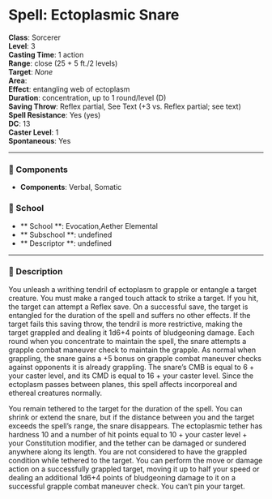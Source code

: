 
# Spell: Ectoplasmic Snare
**Class**: Sorcerer  
**Level**: 3  
**Casting Time**: 1 action  
**Range**: close (25 + 5 ft./2 levels)  
**Target**: _None_  
**Area**:   
**Effect**: entangling web of ectoplasm  
**Duration**: concentration, up to 1 round/level (D)  
**Saving Throw**: Reflex partial, See Text (+3 vs. Reflex partial; see text)  
**Spell Resistance**: Yes (yes)  
**DC**: 13  
**Caster Level**: 1  
**Spontaneous**: Yes

---

### 🔮 Components
- **Components**: Verbal, Somatic

### 🏫 School
- ** School **: Evocation,Aether Elemental
- ** Subschool **: undefined
- ** Descriptor **: undefined
---

### 📜 Description
You unleash a writhing tendril of ectoplasm to grapple or entangle a target creature. You must make a ranged touch attack to strike a target. If you hit, the target can attempt a Reflex save. On a successful save, the target is entangled for the duration of the spell and suffers no other effects. If the target fails this saving throw, the tendril is more restrictive, making the target grappled and dealing it 1d6+4 points of bludgeoning damage. Each round when you concentrate to maintain the spell, the snare attempts a grapple combat maneuver check to maintain the grapple. As normal when grappling, the snare gains a +5 bonus on grapple combat maneuver checks against opponents it is already grappling. The snare’s CMB is equal to 6 + your caster level, and its CMD is equal to 16 + your caster level. Since the ectoplasm passes between planes, this spell affects incorporeal and ethereal creatures normally.

You remain tethered to the target for the duration of the spell. You can shrink or extend the snare, but if the distance between you and the target exceeds the spell’s range, the snare disappears. The ectoplasmic tether has hardness 10 and a number of hit points equal to 10 + your caster level + your Constitution modifier, and the tether can be damaged or sundered anywhere along its length. You are not considered to have the grappled condition while tethered to the target. You can perform the move or damage action on a successfully grappled target, moving it up to half your speed or dealing an additional 1d6+4 points of bludgeoning damage to it on a successful grapple combat maneuver check. You can’t pin your target.
